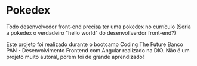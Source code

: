 # Pokedex
Todo desenvolvedor front-end precisa ter uma pokedex no currículo (Seria a pokedex o verdadeiro "hello world" do desenvollverdor front-end?)

Este projeto foi realizado durante o bootcamp Coding The Future Banco PAN - Desenvolvimento Frontend com Angular realizado na DIO.
Não é um projeto muito autoral, porém foi de grande aprendizado!
